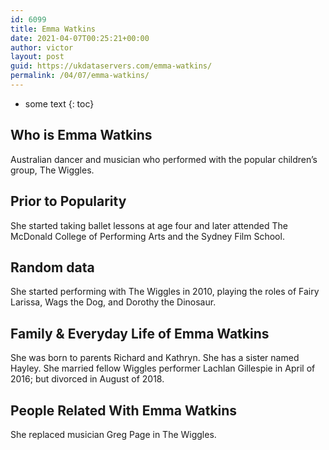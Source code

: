 ```yaml
---
id: 6099
title: Emma Watkins
date: 2021-04-07T00:25:21+00:00
author: victor
layout: post
guid: https://ukdataservers.com/emma-watkins/
permalink: /04/07/emma-watkins/
---
```


* some text
{: toc}


## Who is Emma Watkins



Australian dancer and musician who performed with the popular children&#8217;s group, The Wiggles.

                
                
                
## Prior to Popularity



She started taking ballet lessons at age four and later attended The McDonald College of Performing Arts and the Sydney Film School.

                
                
                
## Random data



She started performing with The Wiggles in 2010, playing the roles of Fairy Larissa, Wags the Dog, and Dorothy the Dinosaur.

                
                
                
## Family & Everyday Life of Emma Watkins



She was born to parents Richard and Kathryn. She has a sister named Hayley. She married fellow Wiggles performer Lachlan Gillespie in April of 2016; but divorced in August of 2018.

                
                
                
## People Related With Emma Watkins



She replaced musician Greg Page in The Wiggles.

                
              
            
          
          
          